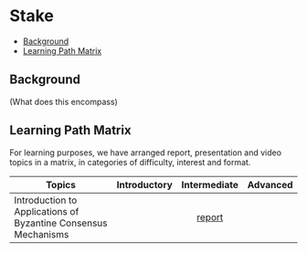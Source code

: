 # Stake 

- [Background](#background)
- [Learning Path Matrix](#learning-path-matrix)

## Background

(What does this encompass)

## Learning Path Matrix 

For learning purposes, we have arranged report, presentation and video topics in a matrix, in categories of difficulty, interest and format.

| Topics                                                       | Introductory |                         Intermediate                         | Advanced |
| ------------------------------------------------------------ | :----------: | :----------------------------------------------------------: | :------: |
| Introduction to Applications of Byzantine Consensus Mechanisms |              | [report](consensus-mechanisms/BFT-consensus-mechanisms-applications/MainReport.md) |          |

